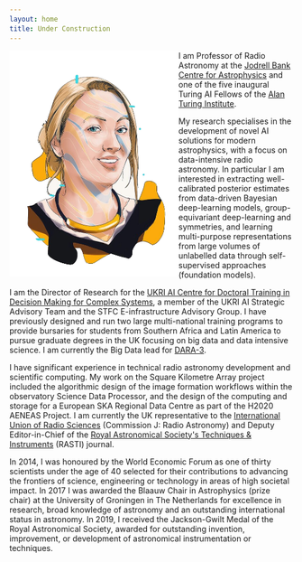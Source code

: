 ```yaml
---
layout: home
title: Under Construction
---
```


<a href="https://www.nature.com/nature-index/news/six-researchers-who-are-shaping-the-future-of-artificial-intelligence" rel="Image credit: Nature"><img align="left" src="/assets/img/anna_scaife_nature_whitespace.png" width="300px"></a>


I am Professor of Radio Astronomy at the [Jodrell Bank Centre for Astrophysics](https://www.jodrellbank.manchester.ac.uk/about/) and one of the five inaugural Turing AI Fellows of the [Alan Turing Institute](https://www.turing.ac.uk).

My research specialises in the development of novel AI solutions for modern astrophysics, with a focus on data-intensive radio astronomy. In particular I am interested in extracting well-calibrated posterior estimates from data-driven Bayesian deep-learning models, group-equivariant deep-learning and symmetries, and learning multi-purpose representations from large volumes of unlabelled data through self-supervised approaches (foundation models). 

I am the Director of Research for the [UKRI AI Centre for Doctoral Training in Decision Making for Complex Systems](https://www.ai-decisions-cdt.ac.uk), a member of the UKRI AI Strategic Advisory Team and the STFC E-infrastructure Advisory Group. I have previously designed and run two large multi-national training programs to provide bursaries for students from Southern Africa and Latin America to pursue graduate degrees in the UK focusing on big data and data intensive science. I am currently the Big Data lead for [DARA-3](dara-project.org).

I have significant experience in technical radio astronomy development and scientific computing. My work on the Square Kilometre Array project included the algorithmic design of the image formation workflows within the observatory Science Data Processor, and the design of the computing and storage for a European SKA Regional Data Centre as part of the H2020 AENEAS Project. I am currently the UK representative to the [International Union of Radio Sciences](http://ursi.org) (Commission J: Radio Astronomy) and Deputy Editor-in-Chief of the [Royal Astronomical Society's Techniques & Instruments](https://ras.ac.uk/journals/ras-techniques-instruments-rasti) (RASTI) journal.

In 2014, I was honoured by the World Economic Forum as one of thirty scientists under the age of 40 selected for their contributions to advancing the frontiers of science, engineering or technology in areas of high societal impact. In 2017 I was awarded the Blaauw Chair in Astrophysics (prize chair) at the University of Groningen in The Netherlands for excellence in research, broad knowledge of astronomy and an outstanding international status in astronomy. In 2019, I received the Jackson-Gwilt Medal of the Royal Astronomical Society, awarded for outstanding invention, improvement, or development of astronomical instrumentation or techniques.

